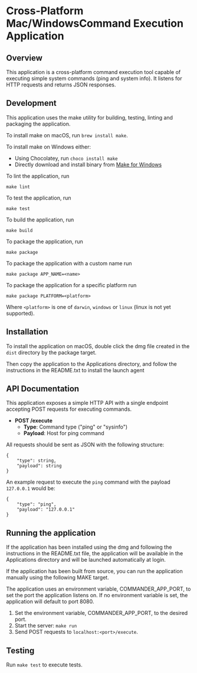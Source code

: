 # Cross-Platform Mac/WindowsCommand Execution Application

## Overview
This application is a cross-platform command execution tool capable of executing simple system commands (ping and system info). It listens for HTTP requests and returns JSON responses.

## Development

This application uses the make utility for building, testing, linting and packaging the application.

To install make on macOS, run `brew install make`.

To install make on Windows either:
 - Using Chocolatey, run `choco install make` 
 - Directly download and install binary from [Make for Windows](https://gnuwin32.sourceforge.net/packages/make.htm)

To lint the application, run
```
make lint
```

To test the application, run
```
make test
```

To build the application, run 
```
make build
```

To package the application, run
```
make package
```

To package the application with a custom name run
```
make package APP_NAME=<name>
```

To package the application for a specific platform run
```
make package PLATFORM=<platform>
```
Where `<platform>` is one of `darwin`, `windows` or `linux` (linux is not yet supported).

## Installation

To install the application on macOS, double click the dmg file created in the `dist` directory by the package target.

Then copy the application to the Applications directory, and follow the instructions in the README.txt to install the launch agent


## API Documentation

This application exposes a simple HTTP API with a single endpoint accepting POST requests for executing commands.

- **POST /execute**
  - **Type**: Command type ("ping" or "sysinfo")
  - **Payload**: Host for ping command

All requests should be sent as JSON with the following structure:

```
{
    "type": string,
    "payload": string
}
```

An example request to execute the `ping` command with the payload `127.0.0.1` would be:

```
{
    "type": "ping",
    "payload": "127.0.0.1"
}
```

## Running the application

If the application has been installed using the dmg and following the instructions in the README.txt file, the application will be available in the Applications directory and will be launched automatically at login. 

If the application has been built from source, you can run the application manually using the following MAKE target. 

The application uses an environment variable, COMMANDER_APP_PORT, to set the port the application listens on. If no environment variable is set, the application will default to port 8080.

1. Set the environment variable, COMMANDER_APP_PORT, to the desired port.
1. Start the server: `make run`
2. Send POST requests to `localhost:<port>/execute`.

## Testing
Run `make test` to execute tests.
